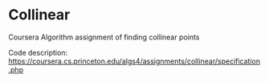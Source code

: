 # Collinear
Coursera Algorithm assignment of finding collinear points

Code description: https://coursera.cs.princeton.edu/algs4/assignments/collinear/specification.php
